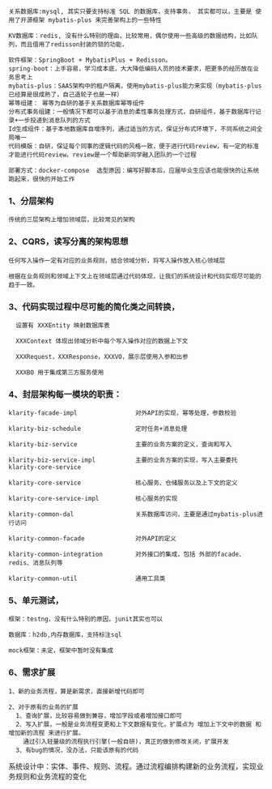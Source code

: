     关系数据库:mysql, 其实只要支持标准 SQL 的数据库，支持事务， 其实都可以，主要是 使用了开源框架 mybatis-plus 来完善架构上的一些特性    KV数据库：redis, 没有什么特别的理由，比较常用，偶尔使用一些高级的数据结构，比如队列，而且借用了redisson封装的锁的功能，    软件框架：SpringBoot + MybatisPlus + Redisson。    spring-boot：上手容易，学习成本底，大大降低编码人员的技术要求，把更多的经历放在业务思考上    mybatis-plus：SAAS架构中的租户隔离，使用mybatis-plus能力来实现（mybatis-plus已经算是很成熟了，自己造轮子也是一样）    幂等组建： 幂等为自研的基于关系数据库幂等组件    分布式事务组建：一般情况下都可以基于消息的柔性事务处理方式，自研组件，基于数据库行记录+一步投递到消息队列的方式    Id生成组件：基于本地数据库自增序列，通过适当的方式，保证分布式环境下，不同系统之间全局唯一    代码模版：自研，保证每个同事的逻辑代码的风格一致，便于进行代码review，有一定的标准才能进行代码review。review是一个帮助新同学融入团队的一个过程    部署方式：docker-compose  选型原因：编写好脚本后，应届毕业生应该也能很快的让系统跑起来，很快的开始工作### 1、分层架构    传统的三层架构上增加领域层，比较常见的架构### 2、CQRS，读写分离的架构思想    任何写入操作一定有对应的业务规则，结合领域分析，将写入操作放入核心领域层    根据在业务规则和领域上下文上在领域层通过代码体现，让我们的系统设计和代码实现尽可能的趋于一致。### 3、代码实现过程中尽可能的简化类之间转换，      设置有 XXXEntity 映射数据库表      XXXContext 体现出领域分析中每个写入操作对应的数据上下文      XXXRequest，XXXResponse，XXXVO，展示层使用入参和出参      XXXBO 用于集成第三方服务使用### 4、封层架构每一模块的职责：    klarity-facade-impl                对外API的实现，幂等处理，参数校验     klarity-biz-schedule               定时任务+消息处理    klarity-biz-service                主要的业务方案的定义，查询和写入    klarity-biz-service-impl           主要的业务方案的实现，写入主要委托 klarity-core-service    klarity-core-service               核心服务、仓储服务以及上下文的定义    klarity-core-service-impl          核心服务的实现    klarity-common-dal                 关系数据库访问，主要是通过mybatis-plus进行访问    klarity-common-facade              对外API的定义    klarity-common-integration         对外接口的集成，包括 外部的facade、redis、消息队列等    klarity-common-util                通用工具类### 5、单元测试，    框架：testng，没有什么特别的原因，junit其实也可以    数据库：h2db,内存数据库，支持标注sql    mock框架：未定，框架中暂时没有集成### 6、需求扩展        1、新的业务流程，算是新需求，直接新增代码即可    2、对于原有的业务的扩展      1、查询扩展，比较容易做到兼容，增加字段或者增加接口即可      2、写入扩展，一般是业务流程变更和上下文数据有变化，扩展点为 增加上下文中的数据 和 增加新的流程 来进行扩展。        通过引入轻量级的流程执行引擎(一般自研)，真正的做到修改关闭，扩展开发       3、有bug的情况，没办法，只能该原有的代码系统设计中：实体、事件、规则、流程。通过流程编排构建新的业务流程，实现业务规则和业务流程的变化           